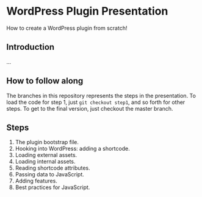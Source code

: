 # WordPress Plugin Presentation

How to create a WordPress plugin from scratch!

## Introduction

...

## How to follow along

The branches in this repository represents the steps in the presentation. To load the code for step 1, just `git checkout step1`, and so forth for other steps. To get to the final version, just checkout the master branch.

## Steps

1. The plugin bootstrap file.
2. Hooking into WordPress: adding a shortcode.
3. Loading external assets.
4. Loading internal assets.
5. Reading shortcode attributes.
6. Passing data to JavaScript.
7. Adding features.
8. Best practices for JavaScript.
